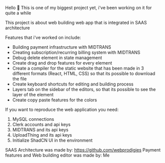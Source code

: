 Hello 👋 This is one of my biggest project yet, i've been working on it for quite a while

This project is about web building web app that is integrated in SAAS architecture

Features that i've worked on include:
- Building payment infrastructure with MIDTRANS
- Creating subscription/recurring billing system with MIDTRANS
- Debug delete element in state management
- Create drag and drop features for every element
- Create a compiler for the static website that has been made in 3 different formats (React, HTML, CSS) so that its possible to download the file
- Create keyboard shortcuts for editing and building process
- Layers tab on the sidebar of the editors, so that its possible to see the layer of the element
- Create copy paste features for the colors

If you want to reproduce the web application you need:
1. MySQL connections 
2. Clerk accounts and api keys
3. MIDTRANS and its api keys
4. UploadThing and its api keys
5. Initialize ShadCN UI in the environment

SAAS Architecture was made by: https://github.com/webprodigies
Payment features and Web building editor was made by: Me

